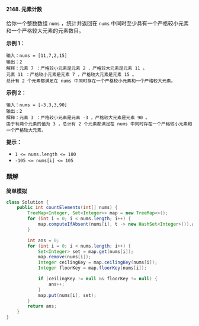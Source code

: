 #### 2148. 元素计数

给你一个整数数组 `nums` ，统计并返回在 `nums` 中同时至少具有一个严格较小元素和一个严格较大元素的元素数目。

**示例 1：**

```shell
输入：nums = [11,7,2,15]
输出：2
解释：元素 7 ：严格较小元素是元素 2 ，严格较大元素是元素 11 。
元素 11 ：严格较小元素是元素 7 ，严格较大元素是元素 15 。
总计有 2 个元素都满足在 nums 中同时存在一个严格较小元素和一个严格较大元素。
```

**示例 2：**

```shell
输入：nums = [-3,3,3,90]
输出：2
解释：元素 3 ：严格较小元素是元素 -3 ，严格较大元素是元素 90 。
由于有两个元素的值为 3 ，总计有 2 个元素都满足在 nums 中同时存在一个严格较小元素和一个严格较大元素。
```

**提示：**

- `1 <= nums.length <= 100`
- `-105 <= nums[i] <= 105`

### 题解

**简单模拟**

```java
class Solution {
    public int countElements(int[] nums) {
        TreeMap<Integer, Set<Integer>> map = new TreeMap<>();
        for (int i = 0; i < nums.length; i++) {
            map.computeIfAbsent(nums[i], t -> new HashSet<Integer>()).add(i);
        }

        int ans = 0;
        for (int i = 0; i < nums.length; i++) {
            Set<Integer> set = map.get(nums[i]);
            map.remove(nums[i]);
            Integer ceilingKey = map.ceilingKey(nums[i]);
            Integer floorKey = map.floorKey(nums[i]);

            if (ceilingKey != null && floorKey != null) {
                ans++;
            }
            map.put(nums[i], set);
        }
        return ans;
    }
}
```

